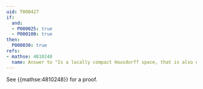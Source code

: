 ```yaml
---
uid: T000427
if:
  and:
  - P000025: true
  - P000100: true
then:
  P000030: true
refs:
- mathse: 4810248
  name: Answer to "Is a locally compact Hausdorff space, that is also σ-compact, normal?"
---
```



See {{mathse:4810248}} for a proof.

